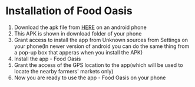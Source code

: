 # Installation of Food Oasis

1. Download the apk file from [HERE](https://github.com/nplimbani/FoodOasisGroupB/releases/download/v1.0/Food.Oasis.apk) on an android phone
2. This APK is shown in download folder of your phone
3. Grant access to install the app from Unknown sources from Settings on your phone(In newer version of android you can do the same thing from a pop-up box that apperas when you install the APK)
4. Install the app - Food Oasis
5. Grant the access of the GPS location to the app(which will be used to locate the nearby farmers' markets only)
6. Now you are ready to use the app - Food Oasis on your phone
